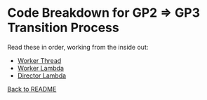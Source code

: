 # Code Breakdown for GP2 => GP3 Transition Process

Read these in order, working from the inside out:

* [Worker Thread](workerthread.md)
* [Worker Lambda](worker.md)
* [Director Lambda](director.md)

[Back to README](README.md)
